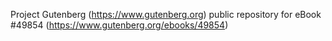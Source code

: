 Project Gutenberg (https://www.gutenberg.org) public repository for eBook #49854 (https://www.gutenberg.org/ebooks/49854)
